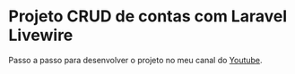 # Projeto CRUD de contas com Laravel Livewire

Passo a passo para desenvolver o projeto no meu canal do [Youtube](https://www.youtube.com/watch?v=coiobkkDTfU&list=PLqpSne4ysNphWqNbx_GklkXv0Plc6OLQy).